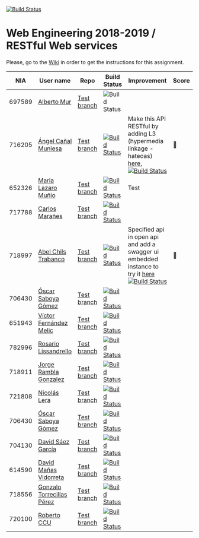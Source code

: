 [![Build Status](https://travis-ci.org/UNIZAR-30246-WebEngineering/lab3-restful-ws.svg?branch=master)](https://travis-ci.org/UNIZAR-30246-WebEngineering/lab3-restful-ws)
# Web Engineering 2018-2019 / RESTful Web services
Please, go to the [Wiki](https://github.com/UNIZAR-30246-WebEngineering/lab3-restful-ws/wiki) in order to get the instructions for this assignment.

| NIA    | User name | Repo | Build Status | Improvement | Score
|--------|-----------|------|--------------|-------------|--------
| 697589 | [Alberto Mur](https://github.com/697589) | [Test branch](https://github.com/697589/lab3-restful-ws/tree/test) | ![Build Status](https://travis-ci.org/697589/lab3-restful-ws.svg?branch=test)
| 716205 | [Ángel Cañal Muniesa](https://github.com/lAngelP) | [Test branch](https://github.com/lAngelP/lab3-restful-ws/tree/test) | [![Build Status](https://www.travis-ci.com/lAngelP/lab3-restful-ws.svg?branch=test)](https://www.travis-ci.com/lAngelP/lab3-restful-ws) | Make this API RESTful by adding L3 (hypermedia linkage - hateoas) [here](https://github.com/lAngelP/lab3-restful-ws/blob/hateoas/README.md), [![Build Status](https://travis-ci.com/lAngelP/lab3-restful-ws.svg?branch=hateoas)](https://github.com/lAngelP/lab3-restful-ws/tree/hateoas) | :gift: |
| 652326 | [Maria Lazaro Muñio](https://github.com/mariaarino93) | [Test branch](https://github.com/mariaarino93/lab3-restful-ws/tree/test) | [![Build Status](https://www.travis-ci.org/mariaarino93/lab2-big-ws.svg?branch=test)](https://travis-ci.com/mariaarino93/lab3-restful-ws) | Test| | |
| 717788 | [Carlos Marañes](https://github.com/carlosmn1997) | [Test branch](https://github.com/carlosmn1997/lab3-restful-ws/tree/test) | [![Build Status](https://travis-ci.org/carlosmn1997/lab3-restful-ws.svg)](https://travis-ci.org/carlosmn1997/lab3-restful-ws) | |
| 718997 | [Abel Chils Trabanco](https://github.com/AbelChT) | [Test branch](https://github.com/AbelChT/lab3-restful-ws/tree/test) | [![Build Status](https://travis-ci.com/AbelChT/lab3-restful-ws.svg?branch=test)](https://travis-ci.com/AbelChT/lab3-restful-ws) | Specified api in open api and add a swagger ui embedded instance to try it [here](https://github.com/AbelChT/lab3-restful-ws/tree/bonus) [![Build Status](https://travis-ci.com/AbelChT/lab3-restful-ws.svg?branch=bonus)](https://travis-ci.com/AbelChT/lab3-restful-ws) | :gift: |
| 706430 | [Óscar Saboya Gómez](https://github.com/oscarsa) | [Test branch](https://github.com/oscarsa/lab3-restful-ws/tree/test) | [![Build Status](https://api.travis-ci.org/oscarsa/lab3-restful-ws.svg?branch=test)](https://travis-ci.org/oscarsa/lab3-restful-ws) | | 
| 651943 | [Víctor Fernández Melic](https://github.com/Melic93) | [Test branch](https://github.com/Melic93/lab3-restful-ws/tree/test) | [![Build Status](https://api.travis-ci.org/Melic93/lab3-restful-ws.svg?branch=test)](https://travis-ci.org/Melic93/lab3-restful-ws) | | 
| 782996 | [Rosario Lissandrello](https://github.com/rslissa)|[Test branch](https://github.com/rslissa/lab3-restful-ws/tree/test)|[![Build Status](https://travis-ci.org/rslissa/lab3-restful-ws.svg?branch=test)](https://travis-ci.org/rslissa/lab3-restful-ws) | | 
| 718911 | [Jorge Rambla Gonzalez](https://github.com/jorgeRambla) | [Test branch](https://github.com/jorgeRambla/lab3-restful-ws/tree/test) | [![Build Status](https://api.travis-ci.org/jorgeRambla/lab3-restful-ws.svg?branch=test)](https://travis-ci.org/jorgeRambla/lab3-restful-ws) | | |
| 721808 | [Nicolás Lera](https://github.com/nicoleralopez) | [Test branch](https://github.com/nicoleralopez/lab3-restful-ws/tree/test) | [![Build Status](https://travis-ci.org/nicoleralopez/lab3-restful-ws.svg?branch=test)](https://travis-ci.org/nicoleralopez/lab3-restful-ws) | |
| 706430 | [Óscar Saboya Gómez](https://github.com/oscarsa) | [Test branch](https://github.com/oscarsa/lab3-restful-ws/tree/test) | [![Build Status](https://api.travis-ci.org/oscarsa/lab3-restful-ws.svg?branch=test)](https://travis-ci.org/oscarsa/lab3-restful-ws) | | |
| 704130 | [David Sáez García](https://github.com/davidigea) | [Test branch](https://github.com/davidigea/lab3-restful-ws/tree/test) | [![Build Status](https://api.travis-ci.org/davidigea/lab3-restful-ws.svg?branch=test)](https://travis-ci.org/davidigea/lab3-restful-ws) | | |
| 614590 | [David Mañas Vidorreta](https://github.com/davidmavi16) | [Test branch](https://github.com/davidmavi16/lab3-restful-ws/tree/test) | [![Build Status](https://api.travis-ci.org/davidmavi16/lab3-restful-ws.svg?branch=test)](https://travis-ci.org/davidmavi16/lab3-restful-ws) | | |
| 718556 | [Gonzalo Torrecillas Pérez](https://github.com/gonzalotp) | [Test branch](https://github.com/gonzalotp/lab3-restful-ws/tree/test) | [![Build Status](https://api.travis-ci.org/gonzalotp/lab3-restful-ws.svg?branch=test)](https://travis-ci.org/gonzalotp/lab3-restful-ws) | | |
| 720100 | [Roberto CCU](https://github.com/robertoccu) | [Test branch](https://github.com/robertoccu/lab3-restful-ws/tree/test) | [![Build Status](https://api.travis-ci.org/robertoccu/lab3-restful-ws.svg?branch=test)](https://travis-ci.org/robertoccu/lab3-restful-ws) | | |
